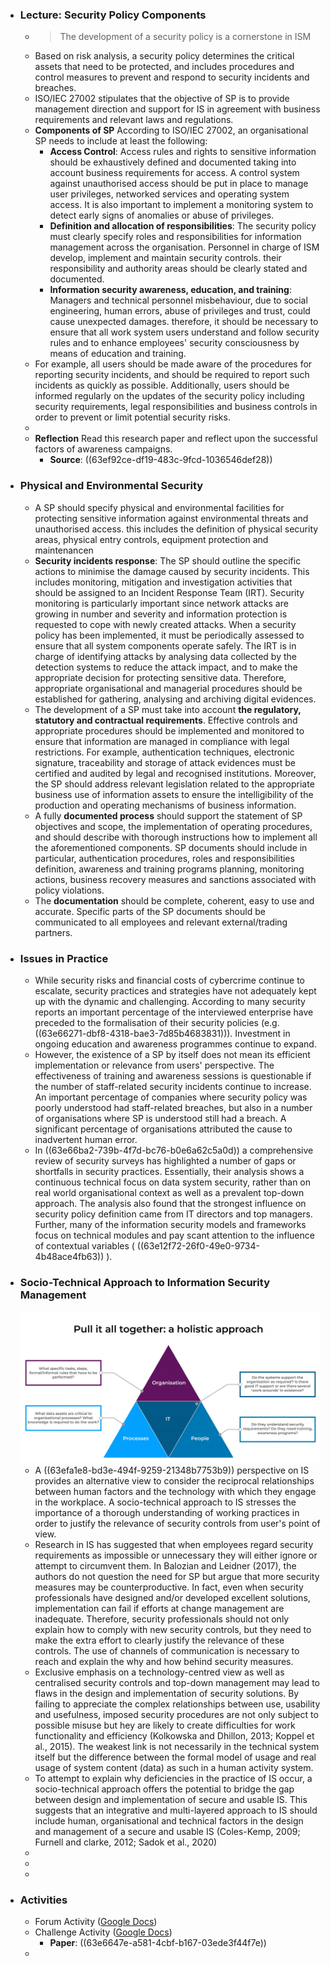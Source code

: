 - ### Lecture: Security Policy Components
	- > The development of a security policy is a cornerstone in ISM
	- Based on risk analysis, a security policy determines the critical assets that need to be protected, and includes procedures and control measures to prevent and respond to security incidents and breaches.
	- ISO/IEC 27002 stipulates that the objective of SP is to provide management direction and support for IS in agreement with business requirements and relevant laws and regulations.
	- **Components of SP**
	  According to ISO/IEC 27002, an organisational SP needs to include at least the following:
		- **Access Control**: Access rules and rights to sensitive information should be exhaustively defined and documented taking into account business requirements for access. A control system against unauthorised access should be put in place to manage user privileges, networked services and operating system access. It is also important to implement a monitoring system to detect early signs of anomalies or abuse of privileges.
		- **Definition and allocation of responsibilities**: The security policy must clearly specify roles and responsibilities for information management across the organisation. Personnel in charge of ISM develop, implement and maintain security controls. their responsibility and authority areas should be clearly stated and documented.
		- **Information security awareness, education, and training**: Managers and technical personnel misbehaviour, due to social engineering, human errors, abuse of privileges and trust, could cause unexpected damages. therefore, it should be necessary to ensure that all work system users understand and follow security rules and to enhance employees' security consciousness by means of education and training.
	- For example, all users should be made aware of the procedures for reporting security incidents, and should be required to report such incidents as quickly as possible. Additionally, users should be informed regularly on the updates of the security policy including security requirements, legal responsibilities and business controls in order to prevent or limit potential security risks.
	-
	- **Reflection**
	  Read this research paper and reflect upon the successful factors of awareness campaigns.
		- **Source**: ((63ef92ce-df19-483c-9fcd-1036546def28))
- ### Physical and Environmental Security
	- A SP should specify physical and environmental facilities for protecting sensitive information against environmental threats and unauthorised access. this includes the definition of physical security areas, physical entry controls, equipment protection and maintenancen
	- **Security incidents response**: The SP should outline the specific actions to minimise the damage caused by security incidents. This includes monitoring, mitigation and investigation activities that should be assigned to an Incident Response Team (IRT). Security monitoring is particularly important since network attacks are growing in number and severity and information protection is requested to cope with newly created attacks. When a security policy has been implemented, it must be periodically assessed to ensure that all system components operate safely. The IRT is in charge of identifying attacks by analysing data collected by the detection systems to reduce the attack impact, and to make the appropriate decision for protecting sensitive data. Therefore, appropriate organisational and managerial procedures should be established for gathering, analysing and archiving digital evidences.
	- The development of a SP must take into account **the regulatory, statutory and contractual requirements**. Effective controls and appropriate procedures should be implemented and monitored to ensure that information are managed in compliance with legal restrictions. For example, authentication techniques, electronic signature, traceability and storage of attack evidences must be certified and audited by legal and recognised institutions. Moreover, the SP should address relevant legislation related to the appropriate business use of information assets to ensure the intelligibility of the production and operating mechanisms of business information.
	- A fully **documented process** should support the statement of SP objectives and scope, the implementation of operating procedures, and should describe with thorough instructions how to implement all the aforementioned components. SP documents should include in particular, authentication procedures, roles and responsibilities definition, awareness and training programs planning, monitoring actions, business recovery measures and sanctions associated with policy violations.
	- The **documentation** should be complete, coherent, easy to use and accurate. Specific parts of the SP documents should be communicated to all employees and relevant external/trading partners.
- ### Issues in Practice
	- While security risks and financial costs of cybercrime continue to escalate, security practices and strategies have not adequately kept up with the dynamic and challenging. According to many security reports an important percentage of the interviewed enterprise have preceded to the formalisation of their security policies (e.g. ((63e66271-dbf8-4318-bae3-7d85b4683831))). Investment in ongoing education and awareness programmes continue to expand.
	- However, the existence of a SP by itself does not mean its efficient implementation or relevance from users'  perspective. The effectiveness of training and awareness sessions is questionable if the number of staff-related security incidents continue to increase. An important percentage of companies where security policy was poorly understood had staff-related breaches, but also in a number of organisations where SP is understood still had a breach. A significant percentage of organisations attributed the cause to inadvertent human error.
	- In ((63e66ba2-739b-4f7d-bc76-b0e6a62c5a0d)) a comprehensive review of security surveys has highlighted a number of gaps or shortfalls in security practices. Essentially, their analysis shows a continuous technical focus on data system security, rather than on real world organisational context as well as a prevalent top-down approach. The analysis also found that the strongest influence on security policy definition came from IT directors and top managers. Further, many of the information security models and frameworks focus on technical modules and pay scant attention to the influence of contextual variables ( ((63e12f72-26f0-49e0-9734-4b48ace4fb63)) ).
- ### Socio-Technical Approach to Information Security Management
  ![holistic-it-triangle.jpg](../assets/holistic-it-triangle_1676648884290_0.jpg)
	- A ((63efa1e8-bd3e-494f-9259-21348b7753b9)) perspective on IS provides an alternative view to consider the reciprocal relationships between human factors and the technology with which they engage in the workplace. A socio-technical approach to IS stresses the importance of a thorough understanding of working practices in order to justify the relevance of security controls from user's point of view.
	- Research in IS has suggested that when employees regard security requirements as impossible or unnecessary they will either ignore or attempt to circumvent them. In Balozian and Leidner (2017), the authors do not question the need for SP but argue that more security measures may be counterproductive. In fact, even when security professionals have designed and/or developed excellent solutions, implementation can fail if efforts at change management are inadequate. Therefore, security professionals should not only explain how to comply with new security controls, but they need to make the extra effort to clearly justify the relevance of these controls. The use of channels of communication is necessary to reach and explain the why and how behind security measures.
	- Exclusive emphasis on a technology-centred view as well as centralised security controls and top-down management may lead to flaws in the design and implementation of security solutions. By failing to appreciate the complex relationships between use, usability and usefulness, imposed security procedures are not only subject to possible misuse but hey are likely to create difficulties for work functionality and efficiency (Kolkowska and Dhillon, 2013; Koppel et al., 2015). The weakest link is not necessarily in the technical system itself but the difference between the formal model of usage and real usage of system content (data) as such in a human activity system.
	- To attempt to explain why deficiencies in the practice of IS occur, a socio-technical approach offers the potential to bridge the gap between design and implementation of secure and usable IS. This suggests that an integrative and multi-layered approach to IS should include human, organisational and technical factors in the design and management of a secure and usable IS (Coles-Kemp, 2009; Furnell and clarke, 2012; Sadok et al., 2020)
	-
	-
	-
- ### Activities
	- Forum Activity ([Google Docs]())
	- Challenge Activity ([Google Docs]())
		- **Paper**: ((63e6647e-a581-4cbf-b167-03ede3f44f7e))
	-